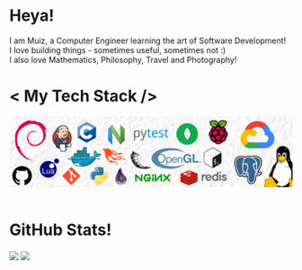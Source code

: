 <h1>Heya!</h1>
I am Muiz, a Computer Engineer learning the art of Software Development!</br>
I love building things - sometimes useful, sometimes not :)</br>
I also love Mathematics, Philosophy, Travel and Photography!

</br>

<h1>&lt; My Tech Stack &sol;&gt;</h1>

<div>
    <img src="./github-banner.png" />
</div>

</br>

<h1>GitHub Stats!</h1>
<div>
    <img src="https://github-readme-stats.vercel.app/api?username=muizzatam&show_icons=true&theme=graywhite" height=200 align="center"/>
    <img src="https://github-readme-stats.vercel.app/api/top-langs/?username=anuraghazra&layout=compact&theme=graywhite" height=200 align="center"/>  
</div>
